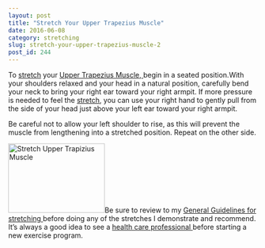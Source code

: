 ```yaml
---
layout: post
title: "Stretch Your Upper Trapezius Muscle"
date: 2016-06-08
category: stretching
slug: stretch-your-upper-trapezius-muscle-2
post_id: 244
---
```

<p>To <a href="{{site.url}}/stretching/general-guidelines-for-stretching/index.html">stretch</a> your <a href="{{site.url}}/generalmassagetherapy/tension-headaches-3/index.html">Upper Trapezius Muscle, </a>begin in a seated position.With your shoulders relaxed and your head in a natural position, carefully bend your neck to bring your right ear toward your right armpit. If more pressure is needed to feel the <a href="{{site.url}}/stretching/general-guidelines-for-stretching/index.html">stretch</a>, you can use your right hand to gently pull from the side of your head just above your left ear toward your right armpit.</p>



<p>Be careful not to allow your left shoulder to rise, as this will prevent the muscle from lengthening into a stretched position. Repeat on the other side.</p>

<p><a href="{{site.url}}/wp-content/uploads/2014/01/up-trap-stretch-picture.jpg"><img class="fleft rightmargin-sm leftmargin-sm" alt="Stretch Upper Trapizius Muscle" src="{{site.url}}/wp-content/uploads/2014/01/up-trap-stretch-picture.jpg" width="195" height="140" /></a>Be sure to review to my <a href="{{site.url}}/stretching/general-guidelines-for-stretching/index.html">General Guidelines for stretching </a>before doing any of the stretches I demonstrate and recommend. It’s always a good idea to see a <a href="{{site.url}}/generalmassagetherapy/governance-of-massage-therapy/index.html">health care professional </a>before starting a new exercise program.</p>